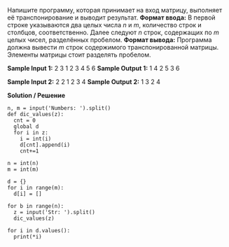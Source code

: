 Напишите программу, которая принимает на вход матрицу, выполняет её транспонирование и выводит результат.
**Формат ввода:**
В первой строке указываются два целых числа *n* и *m*, количество строк и столбцов, соответственно.
Далее следуют *n* строк, содержащих по *m* целых чисел, разделённых пробелом.
**Формат вывода:**
Программа должна вывести *m* строк содержимого транспонированной матрицы. Элементы матрицы стоит разделять пробелом.

**Sample Input 1:**
2 3
1 2 3
4 5 6
**Sample Output 1:**
1 4
2 5
3 6

**Sample Input 2:**
2 2
1 2
3 4
**Sample Output 2:**
1 3
2 4

**Solution / Решение**

```
n, m = input('Numbers: ').split()
def dic_values(z):
  cnt = 0
  global d
  for i in z:
    i = int(i)
    d[cnt].append(i)
    cnt+=1

n = int(n)
m = int(m)

d = {}
for i in range(m):
  d[i] = []

for b in range(n):
  z = input('Str: ').split()
  dic_values(z)

for i in d.values():
  print(*i)
```
